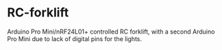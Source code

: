 # RC-forklift
Arduino Pro Mini/nRF24L01+ controlled RC forklift, with a second Arduino Pro Mini due to lack of digital pins for the lights.
